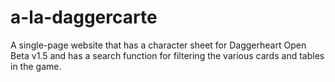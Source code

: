 # a-la-daggercarte
A single-page website that has a character sheet for Daggerheart Open Beta v1.5 and has a search function for filtering the various cards and tables in the game.
